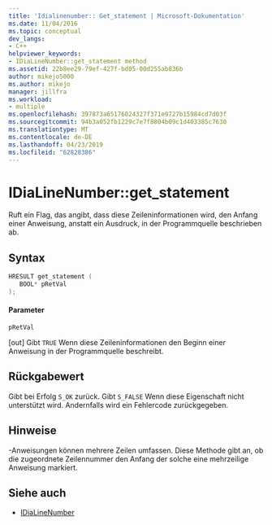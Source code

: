 ```yaml
---
title: 'Idialinenumber:: Get_statement | Microsoft-Dokumentation'
ms.date: 11/04/2016
ms.topic: conceptual
dev_langs:
- C++
helpviewer_keywords:
- IDiaLineNumber::get_statement method
ms.assetid: 22b8ee29-79ef-427f-bd05-00d255ab836b
author: mikejo5000
ms.author: mikejo
manager: jillfra
ms.workload:
- multiple
ms.openlocfilehash: 397873a65176024327f371e9727b15984cd7d03f
ms.sourcegitcommit: 94b3a052fb1229c7e7f8804b09c1d403385c7630
ms.translationtype: MT
ms.contentlocale: de-DE
ms.lasthandoff: 04/23/2019
ms.locfileid: "62828386"
---
```

# <a name="idialinenumbergetstatement"></a>IDiaLineNumber::get_statement
Ruft ein Flag, das angibt, dass diese Zeileninformationen wird, den Anfang einer Anweisung, anstatt ein Ausdruck, in der Programmquelle beschrieben ab.

## <a name="syntax"></a>Syntax

```C++
HRESULT get_statement ( 
   BOOL* pRetVal
);
```

#### <a name="parameters"></a>Parameter
 `pRetVal`

[out] Gibt `TRUE` Wenn diese Zeileninformationen den Beginn einer Anweisung in der Programmquelle beschreibt.

## <a name="return-value"></a>Rückgabewert
 Gibt bei Erfolg `S_OK` zurück. Gibt `S_FALSE` Wenn diese Eigenschaft nicht unterstützt wird. Andernfalls wird ein Fehlercode zurückgegeben.

## <a name="remarks"></a>Hinweise
 -Anweisungen können mehrere Zeilen umfassen. Diese Methode gibt an, ob die zugeordnete Zeilennummer den Anfang der solche eine mehrzeilige Anweisung markiert.

## <a name="see-also"></a>Siehe auch
- [IDiaLineNumber](../../debugger/debug-interface-access/idialinenumber.md)